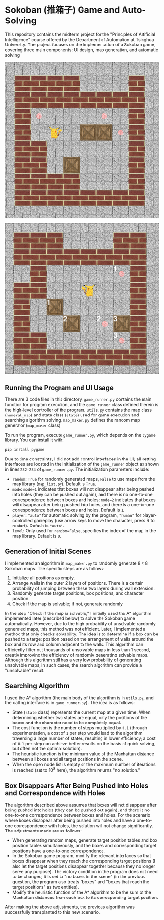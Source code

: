 # Sokoban (推箱子) Game and Auto-Solving

This repository contains the midterm project for the "Principles of Artificial Intelligence" course offered by the Department of Automation at Tsinghua University. The project focuses on the implementation of a Sokoban game, covering three main components: UI design, map generation, and automatic solving.

![game_mode1](./img/mode1.png)

![game_mode2](./img/mode2.png)

## Running the Program and UI Usage

There are 3 code files in this directory. `game_runner.py` contains the main function for program execution, and the `game_runner` class defined therein is the high-level controller of the program. `utils.py` contains the map class (`numeral_map`) and state class (`state`) used for game execution and searching algorithm solving. `map_maker.py` defines the random map generator (`map_maker` class).

To run the program, execute `game_runner.py`, which depends on the `pygame` library. You can install it with:

```bash
pip install pygame
```

Due to time constraints, I did not add control interfaces in the UI; all setting interfaces are located in the initialization of the `game_runner` object as shown in lines `232-234` of `game_runner.py`. The initialization parameters include:

- `random`: `True` for randomly generated maps, `False` to use maps from the map library (`map_list.py`). Default is `True`.
- `mode`: `mode=1` indicates that boxes will not disappear after being pushed into holes (they can be pushed out again), and there is no one-to-one correspondence between boxes and holes; `mode=2` indicates that boxes will disappear after being pushed into holes, and there is a one-to-one correspondence between boxes and holes. Default is `1`.
- `player`: `"auto"` for automatic solving by the program, `"human"` for player-controlled gameplay (use arrow keys to move the character, press R to restart). Default is `"auto"`.
- `level`: Only used for `random=False`, specifies the index of the map in the map library. Default is `0`.

## Generation of Initial Scenes

I implemented an algorithm in `map_maker.py` to randomly generate $8\times 8$ Sokoban maps. The specific steps are as follows:

1. Initialize all positions as empty.
2. Arrange walls in the outer 2 layers of positions. There is a certain probability of jumping between these two layers during wall extension.
3. Randomly generate target positions, box positions, and character position.
4. Check if the map is solvable; if not, generate randomly.

In the step "Check if the map is solvable," I initially used the A* algorithm implemented later (described below) to solve the Sokoban game automatically. However, due to the high probability of unsolvable randomly generated maps, this method was not efficient. Later, I implemented a method that only checks solvability. The idea is to determine if a box can be pushed to a target position based on the arrangement of walls around the box and its row and column adjacent to the walls. This algorithm can efficiently filter out thousands of unsolvable maps in less than 1 second, greatly improving the efficiency of randomly generating solvable maps. Although this algorithm still has a very low probability of generating unsolvable maps, in such cases, the search algorithm can provide a "unsolvable" result.

## Searching Algorithm

I used the A* algorithm (the main body of the algorithm is in `utils.py`, and the calling interface is in `game_runner.py`). The idea is as follows:

- State (`state` class) represents the current map at a given time. When determining whether two states are equal, only the positions of the boxes and the character need to be completely equal.
- The cost function is the number of steps multiplied by `0.1` (through experimentation, a cost of `1` per step would lead to the algorithm traversing a large number of states, resulting in lower efficiency; a cost of `0.1` per step can achieve better results on the basis of quick solving, but often not the optimal solution).
- The heuristic function is the minimum value of the Manhattan distance between all boxes and all target positions in the scene.
- When the open node list is empty or the maximum number of iterations is reached (set to $10^8$ here), the algorithm returns "no solution."

## Box Disappears After Being Pushed into Holes and Correspondence with Holes

The algorithm described above assumes that boxes will not disappear after being pushed into holes (they can be pushed out again), and there is no one-to-one correspondence between boxes and holes. For the scenario where boxes disappear after being pushed into holes and have a one-to-one correspondence with holes, the solution will not change significantly. The adjustments made are as follows:

- When generating random maps, generate target position tables and box position tables simultaneously, and the boxes and corresponding target positions have a one-to-one correspondence.
- In the Sokoban game program, modify the relevant interfaces so that boxes disappear when they reach the corresponding target positions (I also let the target positions disappear together because they no longer serve any purpose). The victory condition in the program does not need to be changed; it is set to "no boxes in the scene" (in the previous question, the program also treats "boxes" and "boxes that reach the target positions" as two entities).
- Modify the heuristic function of the A* algorithm to be the sum of the Manhattan distances from each box to its corresponding target position.

After making the above adjustments, the previous algorithm was successfully transplanted to this new scenario.
